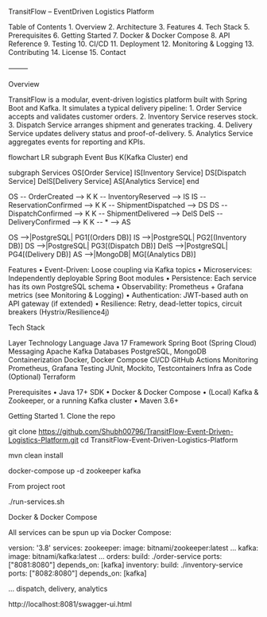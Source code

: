 TransitFlow ­– Event­Driven Logistics Platform

Table of Contents 1. Overview 2. Architecture 3. Features 4. Tech Stack 5. Prerequisites 6. Getting Started 7. Docker & Docker Compose 8. API Reference 9. Testing 10. CI/CD 11. Deployment 12. Monitoring & Logging 13. Contributing 14. License 15. Contact

⸻

Overview

TransitFlow is a modular, event-driven logistics platform built with Spring Boot and Kafka. It simulates a typical delivery pipeline: 1. Order Service accepts and validates customer orders. 2. Inventory Service reserves stock. 3. Dispatch Service arranges shipment and generates tracking. 4. Delivery Service updates delivery status and proof-of-delivery. 5. Analytics Service aggregates events for reporting and KPIs.

flowchart LR subgraph Event Bus K(Kafka Cluster) end

subgraph Services OS[Order Service] IS[Inventory Service] DS[Dispatch Service] DelS[Delivery Service] AS[Analytics Service] end

OS -- OrderCreated --> K K -- InventoryReserved --> IS IS -- ReservationConfirmed --> K K -- ShipmentDispatched --> DS DS -- DispatchConfirmed --> K K -- ShipmentDelivered --> DelS DelS -- DeliveryConfirmed --> K K -- * --> AS

OS -->|PostgreSQL| PG1[(Orders DB)] IS -->|PostgreSQL| PG2[(Inventory DB)] DS -->|PostgreSQL| PG3[(Dispatch DB)] DelS -->|PostgreSQL| PG4[(Delivery DB)] AS -->|MongoDB| MG[(Analytics DB)]

Features • Event-Driven: Loose coupling via Kafka topics • Microservices: Independently deployable Spring Boot modules • Persistence: Each service has its own PostgreSQL schema • Observability: Prometheus + Grafana metrics (see Monitoring & Logging) • Authentication: JWT-based auth on API gateway (if extended) • Resilience: Retry, dead-letter topics, circuit breakers (Hystrix/Resilience4j)

Tech Stack

Layer Technology Language Java 17 Framework Spring Boot (Spring Cloud) Messaging Apache Kafka Databases PostgreSQL, MongoDB Containerization Docker, Docker Compose CI/CD GitHub Actions Monitoring Prometheus, Grafana Testing JUnit, Mockito, Testcontainers Infra as Code (Optional) Terraform

Prerequisites • Java 17+ SDK • Docker & Docker Compose • (Local) Kafka & Zookeeper, or a running Kafka cluster • Maven 3.6+

Getting Started 1. Clone the repo

git clone https://github.com/Shubh00796/TransitFlow-Event-Driven-Logistics-Platform.git cd TransitFlow-Event-Driven-Logistics-Platform

mvn clean install

docker-compose up -d zookeeper kafka

From project root

./run-services.sh

Docker & Docker Compose

All services can be spun up via Docker Compose:

version: '3.8' services: zookeeper: image: bitnami/zookeeper:latest ... kafka: image: bitnami/kafka:latest ... orders: build: ./order-service ports: ["8081:8080"] depends_on: [kafka] inventory: build: ./inventory-service ports: ["8082:8080"] depends_on: [kafka]

... dispatch, delivery, analytics

http://localhost:8081/swagger-ui.html